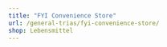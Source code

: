```yaml
---
title: "FYI Convenience Store"
url: /general-trias/fyi-convenience-store/
shop: Lebensmittel
---
```

